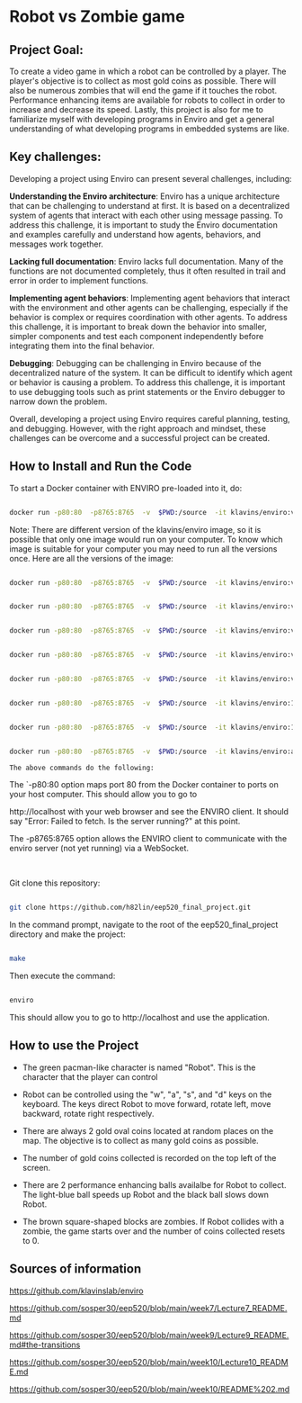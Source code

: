   

# Robot vs Zombie game

  

## Project Goal:

To create a video game in which a robot can be controlled by a player. The player's objective is to collect as most gold coins as possible. There will also be numerous zombies that will end the game if it touches the robot. Performance enhancing items are available for robots to collect in order to increase and decrease its speed. Lastly, this project is also for me to familiarize myself with developing programs in Enviro and get a general understanding of what developing programs in embedded systems are like.

  
  

## Key challenges:

Developing a project using Enviro can present several challenges, including:



**Understanding the Enviro architecture**: Enviro has a unique architecture that can be challenging to understand at first. It is based on a decentralized system of agents that interact with each other using message passing. To address this challenge, it is important to study the Enviro documentation and examples carefully and understand how agents, behaviors, and messages work together.

  

**Lacking full documentation**: Enviro lacks full documentation. Many of the functions are not documented completely, thus it often resulted in trail and error in order to implement functions.

  

**Implementing agent behaviors**: Implementing agent behaviors that interact with the environment and other agents can be challenging, especially if the behavior is complex or requires coordination with other agents. To address this challenge, it is important to break down the behavior into smaller, simpler components and test each component independently before integrating them into the final behavior.

  

**Debugging**: Debugging can be challenging in Enviro because of the decentralized nature of the system. It can be difficult to identify which agent or behavior is causing a problem. To address this challenge, it is important to use debugging tools such as print statements or the Enviro debugger to narrow down the problem.

  

Overall, developing a project using Enviro requires careful planning, testing, and debugging. However, with the right approach and mindset, these challenges can be overcome and a successful project can be created.

  

## How to Install and Run the Code

  

To start a Docker container with ENVIRO pre-loaded into it, do:

```sh

docker run -p80:80  -p8765:8765  -v  $PWD:/source  -it klavins/enviro:v1.61  bash

```

Note: There are different version of the klavins/enviro image, so it is possible that only one image would run on your computer. To know which image is suitable for your computer you may need to run all the versions once. Here are all the versions of the image:

```sh

docker run -p80:80  -p8765:8765  -v  $PWD:/source  -it klavins/enviro:v1.6  bash

```

```sh

docker run -p80:80  -p8765:8765  -v  $PWD:/source  -it klavins/enviro:v1.5  bash

```

```sh

docker run -p80:80  -p8765:8765  -v  $PWD:/source  -it klavins/enviro:v1.4  bash

```

```sh

docker run -p80:80  -p8765:8765  -v  $PWD:/source  -it klavins/enviro:v1.3  bash

```

```sh

docker run -p80:80  -p8765:8765  -v  $PWD:/source  -it klavins/enviro:v1.2  bash

```

```sh

docker run -p80:80  -p8765:8765  -v  $PWD:/source  -it klavins/enviro:1.1  bash

```

```sh

docker run -p80:80  -p8765:8765  -v  $PWD:/source  -it klavins/enviro:1.01  bash

```

```sh

docker run -p80:80  -p8765:8765  -v  $PWD:/source  -it klavins/enviro:alpha bash

The above commands do the following:

```

The `-p80:80 option maps port 80 from the Docker container to ports on your host computer. This should allow you to go to

  

http://localhost with your web browser and see the ENVIRO client. It should say "Error: Failed to fetch. Is the server running?" at this point.

  

The -p8765:8765 option allows the ENVIRO client to communicate with the enviro server (not yet running) via a WebSocket.

 &nbsp;

  

Git clone this repository:

```sh

git clone https://github.com/h82lin/eep520_final_project.git

```

In the command prompt, navigate to the root of the eep520_final_project directory and make the project:

```sh

make

```

Then execute the command:

```sh

enviro

``````

This should allow you to go to http://localhost and use the application.

  
  

## How to use the Project

- The green pacman-like character is named "Robot". This is the character that the player can control

  

- Robot can be controlled using the "w", "a", "s", and "d" keys on the keyboard. The keys direct Robot to move forward, rotate left, move backward, rotate right respectively.

  

- There are always 2 gold oval coins located at random places on the map. The objective is to collect as many gold coins as possible.

  

- The number of gold coins collected is recorded on the top left of the screen.

  

- There are 2 performance enhancing balls availalbe for Robot to collect. The light-blue ball speeds up Robot and the black ball slows down Robot.

  

- The brown square-shaped blocks are zombies. If Robot collides with a zombie, the game starts over and the number of coins collected resets to 0.

  
  

## Sources of information

  

https://github.com/klavinslab/enviro

  

https://github.com/sosper30/eep520/blob/main/week7/Lecture7_README.md

  
  

https://github.com/sosper30/eep520/blob/main/week9/Lecture9_README.md#the-transitions

  

https://github.com/sosper30/eep520/blob/main/week10/Lecture10_README.md

  

https://github.com/sosper30/eep520/blob/main/week10/README%202.md